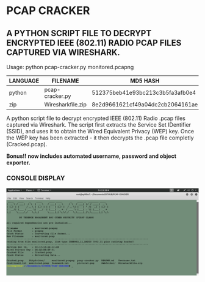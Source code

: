 # PCAP CRACKER
## A PYTHON SCRIPT FILE TO DECRYPT ENCRYPTED IEEE (802.11) RADIO PCAP FILES CAPTURED VIA WIRESHARK.

Usage: python pcap-cracker.py monitored.pcapng

| LANGUAGE | FILENAME          | MD5 HASH                         | CONTAINS         |
|--------  |---------          |---------                         | -------          |
| python   | pcap-cracker.py   | 512375beb41e93bc213c3b5fa3afb0e4 |                  |
| zip      | Wiresharkfile.zip | 8e2d9661621cf49a04dc2cb2064161ae | Monitored.pcapng |

A python script file to decrypt encrypted IEEE (802.11) Radio .pcap files captured via Wireshark. 
The script first extracts the Service Set IDentifier (SSID), and uses it to obtain the Wired Equivalent Privacy (WEP) key.
Once the WEP key has been extracted - it then decrypts the .pcap file completly (Cracked.pcap).

__Bonus!! now includes automated username, password and object exporter.__

### CONSOLE DISPLAY
![Screenshot](picture1.png) 
